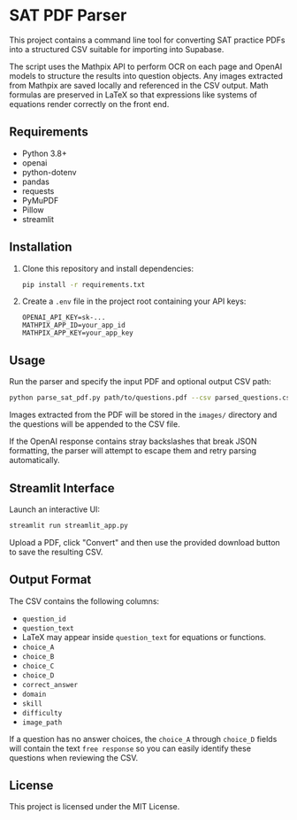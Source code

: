 # SAT PDF Parser

This project contains a command line tool for converting SAT practice PDFs into a structured CSV suitable for importing into Supabase.

The script uses the Mathpix API to perform OCR on each page and OpenAI models to structure the results into question objects. Any images extracted from Mathpix are saved locally and referenced in the CSV output. Math formulas are preserved in LaTeX so that expressions like systems of equations render correctly on the front end.

## Requirements

- Python 3.8+
- openai
- python-dotenv
- pandas
- requests
- PyMuPDF
- Pillow
- streamlit
## Installation

1. Clone this repository and install dependencies:
   ```bash
   pip install -r requirements.txt
   ```

2. Create a `.env` file in the project root containing your API keys:
   ```env
   OPENAI_API_KEY=sk-...
   MATHPIX_APP_ID=your_app_id
   MATHPIX_APP_KEY=your_app_key
   ```

## Usage

Run the parser and specify the input PDF and optional output CSV path:

```bash
python parse_sat_pdf.py path/to/questions.pdf --csv parsed_questions.csv
```

Images extracted from the PDF will be stored in the `images/` directory and the questions will be appended to the CSV file.

If the OpenAI response contains stray backslashes that break JSON formatting,
the parser will attempt to escape them and retry parsing automatically.

## Streamlit Interface

Launch an interactive UI:
```bash
streamlit run streamlit_app.py
```
Upload a PDF, click "Convert" and then use the provided download button to save the resulting CSV.


## Output Format

The CSV contains the following columns:
- `question_id`
- `question_text`
- LaTeX may appear inside `question_text` for equations or functions.
- `choice_A`
- `choice_B`
- `choice_C`
- `choice_D`
- `correct_answer`
- `domain`
- `skill`
- `difficulty`
- `image_path`

If a question has no answer choices, the `choice_A` through `choice_D` fields
will contain the text `free response` so you can easily identify these
questions when reviewing the CSV.

## License

This project is licensed under the MIT License.
